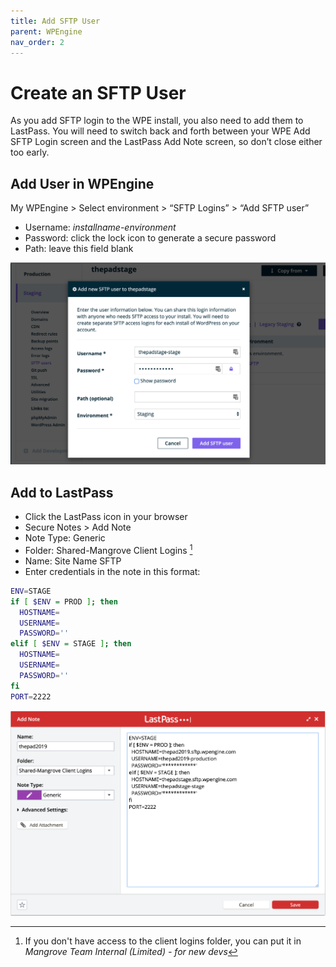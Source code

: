 ```yaml
---
title: Add SFTP User
parent: WPEngine
nav_order: 2
---
```


# Create an SFTP User
As you add SFTP login to the WPE install, you also need to add them to LastPass.  You will need to switch back and forth between your WPE Add SFTP Login screen and the LastPass Add Note screen, so don’t close either too early.


## Add User in WPEngine
My WPEngine > Select environment > “SFTP Logins” > “Add SFTP user”
* Username: _installname-environment_
* Password: click the lock icon to generate a secure password
* Path: leave this field blank

![Screenshot of adding an SFTP user.](wpe-add-sftp-user.png)

## Add to LastPass
* Click the LastPass icon in your browser
* Secure Notes > Add Note
* Note Type: Generic
* Folder: Shared-Mangrove Client Logins [^1]
* Name: Site Name SFTP
* Enter credentials in the note in this format:

```sh
ENV=STAGE
if [ $ENV = PROD ]; then
  HOSTNAME=
  USERNAME=
  PASSWORD=''
elif [ $ENV = STAGE ]; then
  HOSTNAME=
  USERNAME=
  PASSWORD=''
fi
PORT=2222
```

![Screenshot of how to add SFTP user in LastPass](lp-add-sftp-user.png)

[^1]: If you don't have access to the client logins folder, you can put it in _Mangrove Team Internal (Limited) - for new devs_
